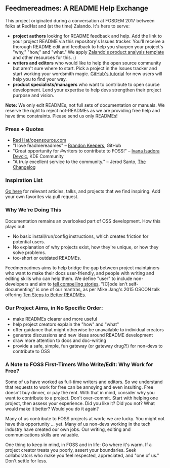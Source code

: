 ## Feedmereadmes: A README Help Exchange

This project originated during a conversation at FOSDEM 2017 between folks at RedHat and (at the time) Zalando. It's here to serve:
- **project authors** looking for README feedback and help. Add the link to your project README via this repository's Issues tracker. You'll receive a thorough README edit and feedback to help you sharpen your project's "why," "how," and "what." We apply [Zalando's product analysis template](https://github.com/zalando/zalando-howto-open-source/blob/master/producttemplate.md) and other resources for this. :)
- **writers and editors** who would like to help the open source community but aren't sure where to start. Pick a project in the Issues tracker and start working your wordsmith magic. [GitHub's tutorial](https://help.github.com/articles/getting-started-with-writing-and-formatting-on-github/) for new users will help you to find your way. 
- **product specialists/managers** who want to contribute to open source development. Lend your expertise to help devs strengthen their project purpose and vision.

**Note:** We only edit READMEs, not full sets of documentation or manuals. We reserve the right to reject not-READMEs as we are providing free help and have time constraints. Please send us only READMEs!

### Press + Quotes
- [Red Hat/opensource.com](https://opensource.com/open-organization/17/6/documentation-feedmereadmes-project)
- "I love feadmereadmes" – [Brandon Keepers](https://twitter.com/bkeepers/status/880380207563145217), GitHub
- "Great opportunity for #writers to contribute to FOSS!" – [Ivana Isadora Devcic](https://twitter.com/ivana_isadora/status/858416934836215810), KDE Community
- "A truly excellent service to the community." – Jerod Santo, [The Changelog](https://changelog.com/podcast)

### Inspiration List

[Go here](Inspiration.md) for relevant articles, talks, and projects that we find inspiring. Add your own favorites via pull request.

### Why We're Doing This

Documentation remains an overlooked part of OSS development. How this plays out:
 - No basic install/run/config instructions, which creates friction for potential users.
 - No explanation of why projects exist, how they're unique, or how they solve problems.
 - too-short or outdated READMEs.
 
Feedmereadmes aims to help bridge the gap between project maintainers who want to make their docs user-friendly, and people with writing and editing skills who can help them. We define "user" to include non-developers and aim to [tell compelling stories](https://opensource.com/open-organization/17/1/repo-tells-a-story). "[C]ode isn't self-documenting" is one of our mantras, as per Mike Jang's 2015 OSCON talk offering [Ten Steps to Better READMEs](https://www.youtube.com/watch?v=PC05prd2usY).

### Our Project Aims, in No Specific Order:
- make READMEs clearer and more useful
- help project creators explain the "how" and "what"
- offer guidance that might otherwise be unavailable to individual creators
- generate discussions and new ideas around README development
- draw more attention to docs and doc-writing
- provide a safe, simple, fun gateway (or gateway drug?!) for non-devs to contribute to OSS

### A Note to FOSS First-Timers Who Write/Edit: Why Work for Free?
Some of us have worked as full-time writers and editors. So we understand that requests to work for free can be annoying and even insulting. Free doesn't buy dinner, or pay the rent. With that in mind, consider why you want to contribute to a project. Don't over-commit. Start with helping one project, then assess your experience. Did you like it? Did you not? What would make it better? Would you do it again?

Many of us contribute to FOSS projects at work; we are lucky. You might not have this opportunity ... yet. Many of us non-devs working in the tech industry have created our own jobs. Our writing, editing and communications skills are valuable.

One thing to keep in mind, in FOSS and in life: Go where it's warm. If a project creator treats you poorly, assert your boundaries. Seek collaborators who make you feel respected, appreciated, and "one of us." Don't settle for less.
